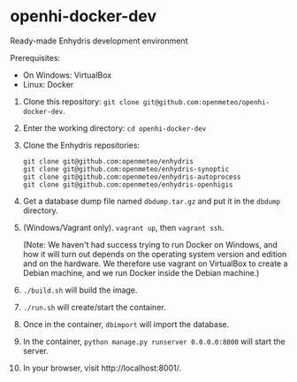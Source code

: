 # openhi-docker-dev

Ready-made Enhydris development environment

Prerequisites:
 - On Windows: VirtualBox
 - Linux: Docker

1. Clone this repository: `git clone git@github.com:openmeteo/openhi-docker-dev`.

2. Enter the working directory: `cd openhi-docker-dev`

3. Clone the Enhydris repositories:

   ```
   git clone git@github.com:openmeteo/enhydris
   git clone git@github.com:openmeteo/enhydris-synoptic
   git clone git@github.com:openmeteo/enhydris-autoprocess
   git clone git@github.com:openmeteo/enhydris-openhigis
   ```

4. Get a database dump file named `dbdump.tar.gz` and put it in the
   `dbdump` directory.

5. (Windows/Vagrant only). `vagrant up`, then `vagrant ssh`.

   (Note: We haven't had success trying to run Docker on Windows, and
   how it will turn out depends on the operating system version and
   edition and on the hardware. We therefore use vagrant on VirtualBox
   to create a Debian machine, and we run Docker inside the Debian
   machine.)

6. `./build.sh` will build the image.

7. `./run.sh` will create/start the container.

8. Once in the container, `dbimport` will import the database.

9. In the container, `python manage.py runserver 0.0.0.0:8000` will start the
   server.

10. In your browser, visit http://localhost:8001/.

